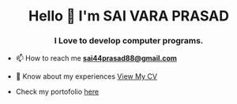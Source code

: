 
<h1 align="center"> Hello 👋 I'm SAI VARA PRASAD </h1>
<h3 align="center"> I Love to develop computer programs. </h3>


- 📫 How to reach me **sai44prasad88@gmail.com**
  
- 📄 Know about my experiences [View My CV](https://drive.google.com/file/d/14dyFRuo7WURXJ_vLRTiXuou5N0kBZsxa/view?usp=share_link)

- Check my portofolio [here](https://dsp-portfolio.netlify.app/)

